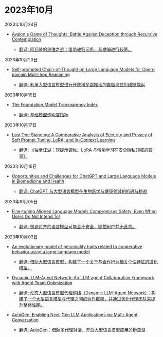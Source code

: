 # 2023年10月

2023年10月24日

- [Avalon's Game of Thoughts: Battle Against Deception through Recursive Contemplation](2023年10月24日/Avalon's_Game_of_Thoughts_Battle_Against_Deception_through_Recursive_Contemplation.md)

    - [翻译: 阿瓦隆的思维之战：借助递归沉思，与欺骗进行较量。](2023年10月24日/Avalon's_Game_of_Thoughts_Battle_Against_Deception_through_Recursive_Contemplation.md)

2023年10月23日

- [Self-prompted Chain-of-Thought on Large Language Models for Open-domain Multi-hop Reasoning](2023年10月23日/Self-prompted_Chain-of-Thought_on_Large_Language_Models_for_Open-domain_Multi-hop_Reasoning.md)

    - [翻译: 利用大型语言模型进行开放域多跳推理的自启发式思维链探索](2023年10月23日/Self-prompted_Chain-of-Thought_on_Large_Language_Models_for_Open-domain_Multi-hop_Reasoning.md)

2023年10月19日

- [The Foundation Model Transparency Index](2023年10月19日/The_Foundation_Model_Transparency_Index.md)

    - [翻译: 基础模型透明度指标](2023年10月19日/The_Foundation_Model_Transparency_Index.md)

2023年10月17日

- [Last One Standing: A Comparative Analysis of Security and Privacy of Soft Prompt Tuning, LoRA, and In-Context Learning](2023年10月17日/Last_One_Standing_A_Comparative_Analysis_of_Security_and_Privacy_of_Soft_Prompt_Tuning,_LoRA,_and_In-Context_Learning.md)

    - [翻译: 《独步江湖：软提示调优、LoRA 与情境学习在安全隐私领域的较量》](2023年10月17日/Last_One_Standing_A_Comparative_Analysis_of_Security_and_Privacy_of_Soft_Prompt_Tuning,_LoRA,_and_In-Context_Learning.md)

2023年10月16日

- [Opportunities and Challenges for ChatGPT and Large Language Models in Biomedicine and Health](2023年10月16日/Opportunities_and_Challenges_for_ChatGPT_and_Large_Language_Models_in_Biomedicine_and_Health.md)

    - [翻译: ChatGPT 与大型语言模型在生物医学与健康领域的机遇与挑战](2023年10月16日/Opportunities_and_Challenges_for_ChatGPT_and_Large_Language_Models_in_Biomedicine_and_Health.md)

2023年10月05日

- [Fine-tuning Aligned Language Models Compromises Safety, Even When Users Do Not Intend To!](2023年10月05日/Fine-tuning_Aligned_Language_Models_Compromises_Safety,_Even_When_Users_Do_Not_Intend_To!.md)

    - [翻译: 微调对齐的语言模型可能会不安全，哪怕用户并无此意。](2023年10月05日/Fine-tuning_Aligned_Language_Models_Compromises_Safety,_Even_When_Users_Do_Not_Intend_To!.md)

2023年10月03日

- [An evolutionary model of personality traits related to cooperative behavior using a large language model](2023年10月03日/An_evolutionary_model_of_personality_traits_related_to_cooperative_behavior_using_a_large_language_model.md)

    - [翻译: 借助大型语言模型，构建了一个关于与合作行为相关个性特征的进化模型。](2023年10月03日/An_evolutionary_model_of_personality_traits_related_to_cooperative_behavior_using_a_large_language_model.md)

- [Dynamic LLM-Agent Network: An LLM-agent Collaboration Framework with Agent Team Optimization](2023年10月03日/Dynamic_LLM-Agent_Network_An_LLM-agent_Collaboration_Framework_with_Agent_Team_Optimization.md)

    - [翻译: 动态大型语言模型代理网络（Dynamic LLM-Agent Network）：构建了一个大型语言模型与代理之间的协作框架，并通过优化代理团队来提升整体性能。](2023年10月03日/Dynamic_LLM-Agent_Network_An_LLM-agent_Collaboration_Framework_with_Agent_Team_Optimization.md)

- [AutoGen: Enabling Next-Gen LLM Applications via Multi-Agent Conversation](2023年10月03日/AutoGen_Enabling_Next-Gen_LLM_Applications_via_Multi-Agent_Conversation.md)

    - [翻译: AutoGen：借助多代理对话，开启大型语言模型应用的新篇章](2023年10月03日/AutoGen_Enabling_Next-Gen_LLM_Applications_via_Multi-Agent_Conversation.md)
